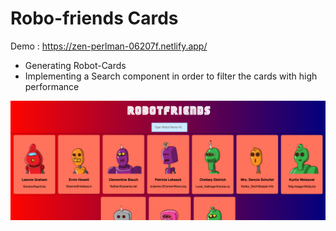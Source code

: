 # Robo-friends Cards

Demo : https://zen-perlman-06207f.netlify.app/

- Generating Robot-Cards 
- Implementing a Search component in order to filter the cards with high performance

![robo-img](./robo-app.png)
